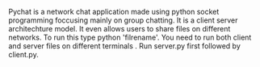 Pychat is a network chat application made using python socket programming foccusing mainly on group chatting. It is a client server architechture model. It even allows users to share files on different networks. 
To run this type python 'filrename'.
You need to run both client and server files on different terminals .
Run server.py first followed by client.py.

